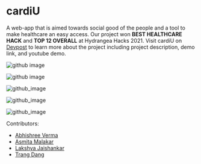 # cardiU
A web-app that is aimed towards social good of the people and a tool to make healthcare an easy access. Our project won <b>BEST HEALTHCARE HACK</b> and <b>TOP 12 OVERALL</b> at Hydrangea Hacks 2021. Visit cardiU on <a href="https://devpost.com/software/cardiu">Devpost</a> to learn more about the project including project description, demo link, and youtube demo.



![github image](https://challengepost-s3-challengepost.netdna-ssl.com/photos/production/software_photos/001/569/452/datas/original.png)

![github image](https://challengepost-s3-challengepost.netdna-ssl.com/photos/production/software_photos/001/569/453/datas/original.png)

![github_image](https://challengepost-s3-challengepost.netdna-ssl.com/photos/production/software_photos/001/569/459/datas/original.png)

![github_image](https://challengepost-s3-challengepost.netdna-ssl.com/photos/production/software_photos/001/569/463/datas/original.png)

![github_image](https://challengepost-s3-challengepost.netdna-ssl.com/photos/production/software_photos/001/569/465/datas/original.png)

Contributors:
<ul>
  <li><a href="https://www.linkedin.com/in/abhishree-verma-719a2a191/">Abhishree Verma</a></li>
  <li><a href=https://www.linkedin.com/in/asmita-malakar-3a9039203/>Asmita Malakar</a></li>
  <li><a href="https://www.linkedin.com/in/lakshya-jaishankar/">Lakshya Jaishankar</a></li>
  <li><a href="https://www.linkedin.com/in/trangttdang/">Trang Dang</a></li>
</ul>
